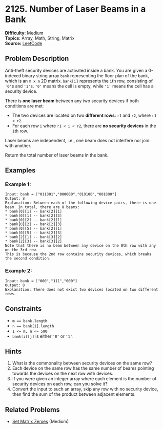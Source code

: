 # 2125. Number of Laser Beams in a Bank

**Difficulty:** Medium  
**Topics:** Array, Math, String, Matrix  
**Source:** [LeetCode](https://leetcode.com/problems/number-of-laser-beams-in-a-bank/description/)

## Problem Description

Anti-theft security devices are activated inside a bank. You are given a 0-indexed binary string array `bank` representing the floor plan of the bank, which is an `m x n` 2D matrix. `bank[i]` represents the `i`th row, consisting of `'0'`s and `'1'`s. `'0'` means the cell is empty, while `'1'` means the cell has a security device.

There is **one laser beam** between any two security devices if both conditions are met:

- The two devices are located on two **different rows**: `r1` and `r2`, where `r1 < r2`.
- For each row `i` where `r1 < i < r2`, there are **no security devices** in the `i`th row.

Laser beams are independent, i.e., one beam does not interfere nor join with another.

Return the total number of laser beams in the bank.

## Examples

### Example 1:
```
Input: bank = ["011001","000000","010100","001000"]
Output: 8
Explanation: Between each of the following device pairs, there is one beam. In total, there are 8 beams:
* bank[0][1] -- bank[2][1]
* bank[0][1] -- bank[2][3]
* bank[0][2] -- bank[2][1]
* bank[0][2] -- bank[2][3]
* bank[0][5] -- bank[2][1]
* bank[0][5] -- bank[2][3]
* bank[2][1] -- bank[3][2]
* bank[2][3] -- bank[3][2]
Note that there is no beam between any device on the 0th row with any on the 3rd row.
This is because the 2nd row contains security devices, which breaks the second condition.
```

### Example 2:
```
Input: bank = ["000","111","000"]
Output: 0
Explanation: There does not exist two devices located on two different rows.
```

## Constraints

- `m == bank.length`
- `n == bank[i].length`
- `1 <= m, n <= 500`
- `bank[i][j]` is either `'0'` or `'1'`.

## Hints

1. What is the commonality between security devices on the same row?
2. Each device on the same row has the same number of beams pointing towards the devices on the next row with devices.
3. If you were given an integer array where each element is the number of security devices on each row, can you solve it?
4. Convert the input to such an array, skip any row with no security device, then find the sum of the product between adjacent elements.

## Related Problems

- [Set Matrix Zeroes](https://leetcode.com/problems/set-matrix-zeroes/) (Medium)
